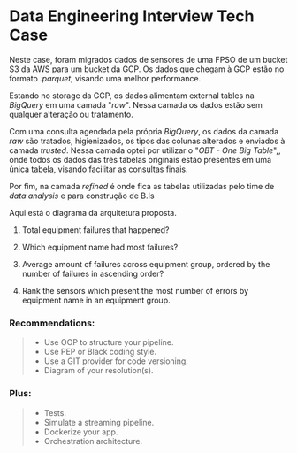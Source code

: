 # Data Engineering Interview Tech Case
Neste case, foram migrados dados de sensores de uma FPSO de um bucket S3 da AWS para um bucket da GCP. Os dados que chegam à GCP estão no formato *.parquet*, visando uma melhor performance.

Estando no storage da GCP, os dados alimentam external tables na *BigQuery* em uma camada "*raw*". Nessa camada os dados estão sem qualquer alteração ou tratamento.

Com uma consulta agendada pela própria *BigQuery*, os dados da camada *raw* são tratados, higienizados, os tipos das colunas alterados e enviados à camada *trusted*. Nessa camada optei por utilizar o "*OBT - One Big Table*",, onde todos os dados das três tabelas originais estão presentes em uma única tabela, visando facilitar as consultas finais.

Por fim, na camada *refined* é onde fica as tabelas utilizadas pelo time de *data analysis* e para construção de B.Is

Aqui está o diagrama da arquitetura proposta.


 
1. Total equipment failures that happened?

2. Which equipment name had most failures?

3. Average amount of failures across equipment group, ordered by the number of failures in ascending order?

4.  Rank the sensors which present the most number of errors by equipment name in an equipment group.

### Recommendations: 

>- Use OOP to structure your pipeline.
>- Use PEP or Black coding style.
>- Use a GIT provider for code versioning.
>- Diagram of your resolution(s).

### Plus:

>- Tests.
>- Simulate a streaming pipeline.
>- Dockerize your app.
>- Orchestration architecture.
